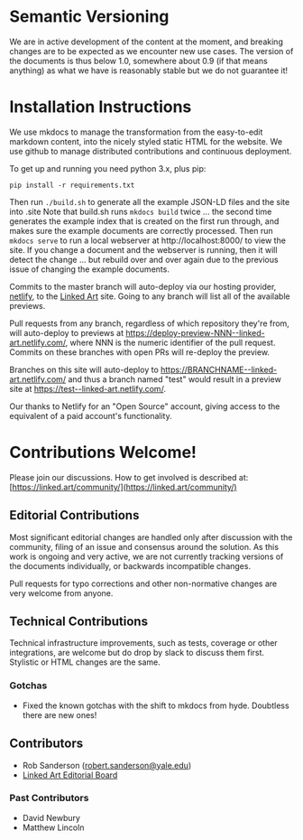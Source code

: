 
# Semantic Versioning

We are in active development of the content at the moment, and breaking changes are to be expected as we encounter new use cases. The version of the documents is thus below 1.0, somewhere about 0.9 (if that means anything) as what we have is reasonably stable but we do not guarantee it!

# Installation Instructions

We use mkdocs to manage the transformation from the easy-to-edit markdown content, into the nicely styled static HTML for the website.  We use github to manage distributed contributions and continuous deployment.

To get up and running you need python 3.x, plus pip:

```
pip install -r requirements.txt
```

Then run `./build.sh` to generate all the example JSON-LD files and the site into .site
Note that build.sh runs `mkdocs build` twice ... the second time generates the example index that is created on the first run through, and makes sure the example documents are correctly processed.
Then run `mkdocs serve` to run a local webserver at http://localhost:8000/ to view the site.
If you change a document and the webserver is running, then it will detect the change ... but rebuild over and over again due to the previous issue of changing the example documents.

Commits to the master branch will auto-deploy via our hosting provider, [netlify](https://netlify.com/), to the [Linked Art](https://linked.art/) site. Going to any branch will list all of the available previews.

Pull requests from any branch, regardless of which repository they're from, will auto-deploy to previews at https://deploy-preview-NNN--linked-art.netlify.com/, where NNN is the numeric identifier of the pull request. Commits on these branches with open PRs will re-deploy the preview.

Branches on this site will auto-deploy to https://BRANCHNAME--linked-art.netlify.com/ and thus a branch named "test" would result in a preview site at https://test--linked-art.netlify.com/.

Our thanks to Netlify for an "Open Source" account, giving access to the equivalent of a paid account's functionality.

# Contributions Welcome!

Please join our discussions. How to get involved is described at: [https://linked.art/community/](https://linked.art/community/)

## Editorial Contributions

Most significant editorial changes are handled only after discussion with the community, filing of an issue and consensus around the solution.  As this work is ongoing and very active, we are not currently tracking versions of the documents individually, or backwards incompatible changes. 

Pull requests for typo corrections and other non-normative changes are very welcome from anyone.

## Technical Contributions

Technical infrastructure improvements, such as tests, coverage or other integrations, are welcome but do drop by slack to discuss them first.  Stylistic or HTML changes are the same.  

### Gotchas

* Fixed the known gotchas with the shift to mkdocs from hyde. Doubtless there are new ones!

## Contributors

* Rob Sanderson (robert.sanderson@yale.edu)
* [Linked Art Editorial Board](https://linked.art/community/#editorial-board) 

### Past Contributors

* David Newbury
* Matthew Lincoln